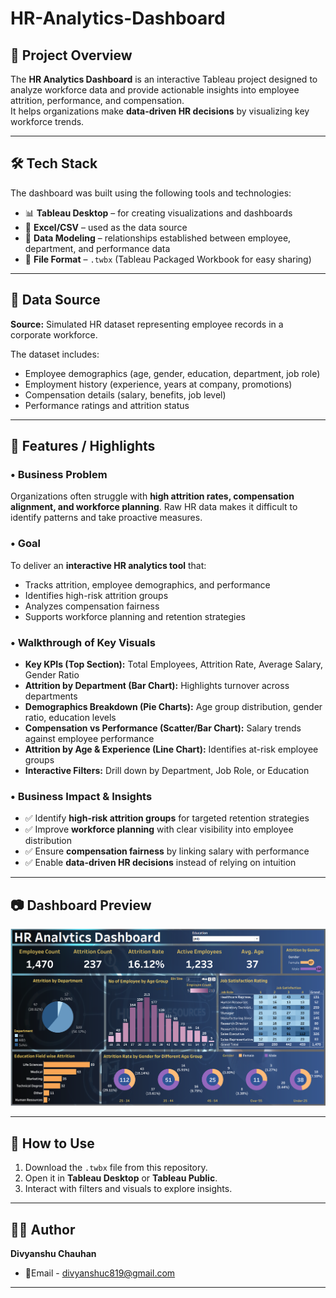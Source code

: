 # HR-Analytics-Dashboard

## 📌 Project Overview
The **HR Analytics Dashboard** is an interactive Tableau project designed to analyze workforce data and provide actionable insights into employee attrition, performance, and compensation.  
It helps organizations make **data-driven HR decisions** by visualizing key workforce trends.

---

## 🛠️ Tech Stack
The dashboard was built using the following tools and technologies:
- 📊 **Tableau Desktop** – for creating visualizations and dashboards  
- 📂 **Excel/CSV** – used as the data source  
- 🔗 **Data Modeling** – relationships established between employee, department, and performance data  
- 📁 **File Format** – `.twbx` (Tableau Packaged Workbook for easy sharing)  

---

## 📂 Data Source
**Source:** Simulated HR dataset representing employee records in a corporate workforce.  

The dataset includes:  
- Employee demographics (age, gender, education, department, job role)  
- Employment history (experience, years at company, promotions)  
- Compensation details (salary, benefits, job level)  
- Performance ratings and attrition status  

---

## 🌟 Features / Highlights

### • Business Problem  
Organizations often struggle with **high attrition rates, compensation alignment, and workforce planning**. Raw HR data makes it difficult to identify patterns and take proactive measures.

### • Goal  
To deliver an **interactive HR analytics tool** that:  
- Tracks attrition, employee demographics, and performance  
- Identifies high-risk attrition groups  
- Analyzes compensation fairness  
- Supports workforce planning and retention strategies  

### • Walkthrough of Key Visuals  
- **Key KPIs (Top Section):** Total Employees, Attrition Rate, Average Salary, Gender Ratio  
- **Attrition by Department (Bar Chart):** Highlights turnover across departments  
- **Demographics Breakdown (Pie Charts):** Age group distribution, gender ratio, education levels  
- **Compensation vs Performance (Scatter/Bar Chart):** Salary trends against employee performance  
- **Attrition by Age & Experience (Line Chart):** Identifies at-risk employee groups  
- **Interactive Filters:** Drill down by Department, Job Role, or Education  

### • Business Impact & Insights  
- ✅ Identify **high-risk attrition groups** for targeted retention strategies  
- ✅ Improve **workforce planning** with clear visibility into employee distribution  
- ✅ Ensure **compensation fairness** by linking salary with performance  
- ✅ Enable **data-driven HR decisions** instead of relying on intuition  

---

## 📷 Dashboard Preview
![HR Analytics Dashboard](https://github.com/Divyanshu819/HR-Analytics-Dashboard/blob/main/HR%20Analytics%20Dashboard.png)

---

## 📖 How to Use
1. Download the `.twbx` file from this repository.  
2. Open it in **Tableau Desktop** or **Tableau Public**.  
3. Interact with filters and visuals to explore insights.  

---

## 👨‍💻 Author
**Divyanshu Chauhan**    
- 📧Email - divyanshuc819@gmail.com  

---
